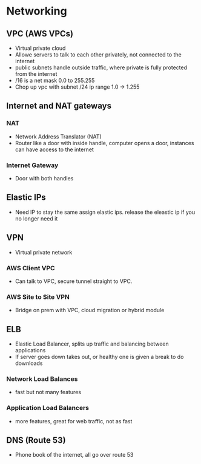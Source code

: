 # Networking 

## VPC (AWS VPCs)
* Virtual private cloud
* Allowe servers to talk to each other privately, not connected to the internet
* public subnets handle outside traffic, where private is fully protected from the internet
* /16 is a net mask 0.0 to 255.255
* Chop up vpc with subnet /24 ip range 1.0 -> 1.255

## Internet and NAT gateways

### NAT
* Network Address Translator (NAT)
* Router like a door with inside handle, computer opens a door, instances can have access to the internet

### Internet Gateway
* Door with both handles

## Elastic IPs
* Need IP to stay the same assign elastic ips. release the eleastic ip if you no longer need it

## VPN
* Virtual private network

### AWS Client VPC
* Can talk to VPC, secure tunnel straight to VPC.

### AWS Site to Site VPN
* Bridge on prem with VPC, cloud migration or hybrid module

## ELB
* Elastic Load Balancer, splits up traffic and balancing between applications
* If server goes down takes out, or healthy one is given a break to do downloads

### Network Load Balances
* fast but not many features

### Application Load Balancers
* more features, great for web traffic, not as fast

## DNS (Route 53)
* Phone book of the internet, all go over route 53

